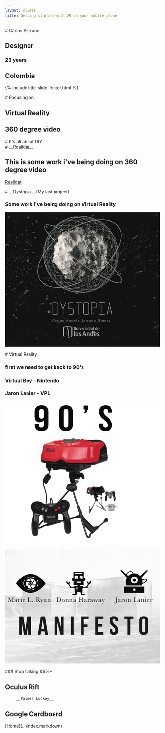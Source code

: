 ```yaml
---
layout: slides
title: Getting started with VR on your mobile phone
---
```

<section markdown="block" class="title-slide">
# Carlos Serrano 

## Designer

### 23 years

## __Colombia__

{% include title-slide-footer.html %}
</section>

<section markdown="block">
# Focusing on 

## Virtual Reality

## __360 degree video__

</section>

<section markdown="block">
# It's all about DIY



</section>
<section markdown="block">
# __Realidat__

## This is some work i've being doing on 360 degree video
[Realidat](https://youtu.be/1lzIM4nvVm4)

</section>
<section markdown="block">
# __Dystopia__ (My last project) 

### Some work i've being doing on __Virtual Reality__
![Dystopia](../img/dystopia.png)

</section>

<section markdown="block">
# Virtual Reality

### first we need to get back to __90's__

### Virtual Boy - __Nintendo__

### Jaron Lanier - __VPL__ 



</section>
<section markdown="block">








![VirtualBoy](../img/nintendo.png)













</section>
<section markdown="block">









![Manifesto](../img/manifesto.png)

















</section>

<section markdown="block">
### Stop talking #$%*

# Oculus Rift
         __Palmer Luckey__

# __Google Cardboard__

[Home](.. /index.markdown)
	
</section>
